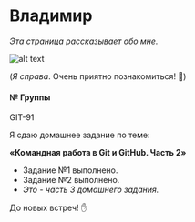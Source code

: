 # Владимир

_Эта страница рассказывает обо мне._

![alt text](image.png)

(_Я справа_. Очень приятно познакомиться! 🙂)

#### № Группы

GIT-91

Я сдаю домашнее задание по теме:

**«Командная работа в Git и GitHub. Часть 2»**

* Задание №1 выполнено.
* Задание №2 выполнено.
* _Это - часть 3 домашнего задания._

До новых встреч! ✋


